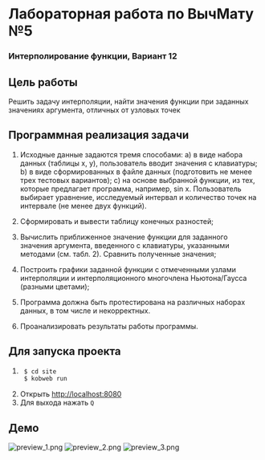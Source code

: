 # Лабораторная работа по ВычМату №5
### Интерполирование функции, Вариант 12

## Цель работы
Решить задачу интерполяции, найти значения функции при заданных значениях аргумента, отличных от узловых точек

## Программная реализация задачи
1. Исходные данные задаются тремя способами:
   a) в виде набора данных (таблицы x, y), пользователь вводит значения с клавиатуры;
   b) в виде сформированных в файле данных (подготовить не менее трех тестовых вариантов);
   c) на основе выбранной функции, из тех, которые предлагает программа, например, sin x. Пользователь выбирает уравнение, исследуемый интервал и количество точек на интервале (не менее двух функций).

2. Сформировать и вывести таблицу конечных разностей;

3. Вычислить приближенное значение функции для заданного значения аргумента, введенного с клавиатуры, указанными методами (см. табл. 2). Сравнить полученные значения;

4. Построить графики заданной функции с отмеченными узлами интерполяции и интерполяционного многочлена Ньютона/Гаусса (разными цветами);

5. Программа должна быть протестирована на различных наборах данных, в том числе и некорректных.

6. Проанализировать результаты работы программы.


## Для запуска проекта
1. ```bash
    $ cd site
    $ kobweb run
    ``` 
2. Открыть [http://localhost:8080](http://localhost:8080)
3. Для выхода нажать `Q`

## Демо
![preview_1.png](docs/imgs/preview_1.png)
![preview_2.png](docs/imgs/preview_2.png)
![preview_3.png](docs/imgs/preview_3.png)